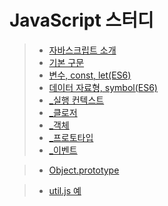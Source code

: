 # JavaScript 스터디

> + [자바스크립트 소개](md/intro.md)
> + [기본 구문](md/syntaxBasic.md)
> + [변수, const, let(ES6)](md/variable.md)
> + [데이터 자료형, symbol(ES6)](md/dataType.md)
> + [_실행 컨텍스트]()
> + [_클로저]()
> + [_객체](md/object.md)
> + [_프로토타입](prototype.md)
> + [_이벤트](md/event.md)

> + [Object.prototype](md/object.prototype.md)

> + [util.js 예](md/util.js.md)